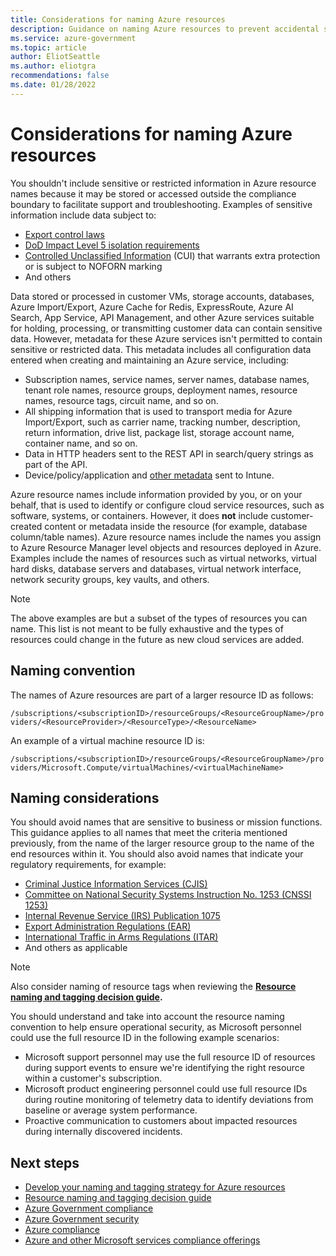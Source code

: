```yaml
---
title: Considerations for naming Azure resources
description: Guidance on naming Azure resources to prevent accidental spillage of sensitive data.
ms.service: azure-government
ms.topic: article
author: EliotSeattle
ms.author: eliotgra
recommendations: false
ms.date: 01/28/2022
---
```


# Considerations for naming Azure resources

You shouldn't include sensitive or restricted information in Azure resource names because it may be stored or accessed outside the compliance boundary to facilitate support and troubleshooting. Examples of sensitive information include data subject to:

- [Export control laws](./documentation-government-overview-itar.md)
- [DoD Impact Level 5 isolation requirements](./documentation-government-impact-level-5.md)
- [Controlled Unclassified Information](/azure/compliance/offerings/offering-nist-800-171) (CUI) that warrants extra protection or is subject to NOFORN marking
- And others

Data stored or processed in customer VMs, storage accounts, databases, Azure Import/Export, Azure Cache for Redis, ExpressRoute, Azure AI Search, App Service, API Management, and other Azure services suitable for holding, processing, or transmitting customer data can contain sensitive data. However, metadata for these Azure services isn't permitted to contain sensitive or restricted data. This metadata includes all configuration data entered when creating and maintaining an Azure service, including:

- Subscription names, service names, server names, database names, tenant role names, resource groups, deployment names, resource names, resource tags, circuit name, and so on.
- All shipping information that is used to transport media for Azure Import/Export, such as carrier name, tracking number, description, return information, drive list, package list, storage account name, container name, and so on.
- Data in HTTP headers sent to the REST API in search/query strings as part of the API.
- Device/policy/application and [other metadata](/mem/intune/protect/privacy-data-collect) sent to Intune.

Azure resource names include information provided by you, or on your behalf, that is used to identify or configure cloud service resources, such as software, systems, or containers. However, it does **not** include customer-created content or metadata inside the resource (for example, database column/table names). Azure resource names include the names you assign to Azure Resource Manager level objects and resources deployed in Azure. Examples include the names of resources such as virtual networks, virtual hard disks, database servers and databases, virtual network interface, network security groups, key vaults, and others.

> [!NOTE]
> The above examples are but a subset of the types of resources you can name. This list is not meant to be fully exhaustive and the types of resources could change in the future as new cloud services are added.
>

## Naming convention

The names of Azure resources are part of a larger resource ID as follows:

`/subscriptions/<subscriptionID>/resourceGroups/<ResourceGroupName>/providers/<ResourceProvider>/<ResourceType>/<ResourceName>`

An example of a virtual machine resource ID is:

`/subscriptions/<subscriptionID>/resourceGroups/<ResourceGroupName>/providers/Microsoft.Compute/virtualMachines/<virtualMachineName>`

## Naming considerations

You should avoid names that are sensitive to business or mission functions. This guidance applies to all names that meet the criteria mentioned previously, from the name of the larger resource group to the name of the end resources within it. You should also avoid names that indicate your regulatory requirements, for example:

- [Criminal Justice Information Services (CJIS)](/azure/compliance/offerings/offering-cjis)
- [Committee on National Security Systems Instruction No. 1253 (CNSSI 1253)](/azure/compliance/offerings/offering-cnssi-1253)
- [Internal Revenue Service (IRS) Publication 1075](/azure/compliance/offerings/offering-irs-1075)
- [Export Administration Regulations (EAR)](/azure/compliance/offerings/offering-ear)
- [International Traffic in Arms Regulations (ITAR)](/azure/compliance/offerings/offering-itar)
- And others as applicable

> [!NOTE]
> Also consider naming of resource tags when reviewing the **[Resource naming and tagging decision guide](/azure/cloud-adoption-framework/decision-guides/resource-tagging/).**

You should understand and take into account the resource naming convention to help ensure operational security, as Microsoft personnel could use the full resource ID in the following example scenarios:

- Microsoft support personnel may use the full resource ID of resources during support events to ensure we're identifying the right resource within a customer's subscription.
- Microsoft product engineering personnel could use full resource IDs during routine monitoring of telemetry data to identify deviations from baseline or average system performance.
- Proactive communication to customers about impacted resources during internally discovered incidents.

## Next steps

- [Develop your naming and tagging strategy for Azure resources](/azure/cloud-adoption-framework/ready/azure-best-practices/naming-and-tagging)
- [Resource naming and tagging decision guide](/azure/cloud-adoption-framework/decision-guides/resource-tagging/)
- [Azure Government compliance](./documentation-government-plan-compliance.md)
- [Azure Government security](./documentation-government-plan-security.md)
- [Azure compliance](../compliance/index.yml)
- [Azure and other Microsoft services compliance offerings](/azure/compliance/offerings/)
